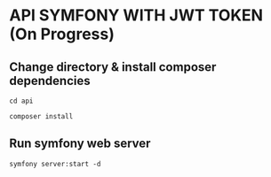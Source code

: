 # API SYMFONY WITH JWT TOKEN (On Progress)

## Change directory & install composer dependencies

```cd api```

```composer install```

## Run symfony web server

```symfony server:start -d```

